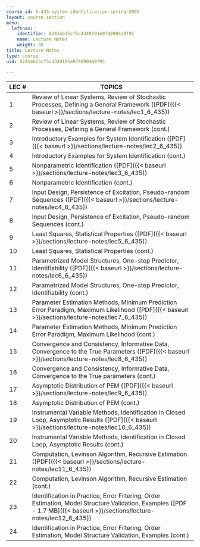 ```yaml
---
course_id: 6-435-system-identification-spring-2005
layout: course_section
menu:
  leftnav:
    identifier: 0241eb15cf5c4349191e9748904a9f95
    name: Lecture Notes
    weight: 30
title: Lecture Notes
type: course
uid: 0241eb15cf5c4349191e9748904a9f95

---
```


| LEC # | TOPICS |
| --- | --- |
| 1 | Review of Linear Systems, Review of Stochastic Processes, Defining a General Framework ([PDF]({{< baseurl >}}/sections/lecture-notes/lec1_6_435)) |
| 2 | Review of Linear Systems, Review of Stochastic Processes, Defining a General Framework (cont.) |
| 3 | Introductory Examples for System Identification ([PDF]({{< baseurl >}}/sections/lecture-notes/lec2_6_435)) |
| 4 | Introductory Examples for System Identification (cont.) |
| 5 | Nonparametric Identification ([PDF]({{< baseurl >}}/sections/lecture-notes/lec3_6_435)) |
| 6 | Nonparametric Identification (cont.) |
| 7 | Input Design, Persistence of Excitation, Pseudo-random Sequences ([PDF]({{< baseurl >}}/sections/lecture-notes/lec4_6_435)) |
| 8 | Input Design, Persistence of Excitation, Pseudo-random Sequences (cont.) |
| 9 | Least Squares, Statistical Properties ([PDF]({{< baseurl >}}/sections/lecture-notes/lec5_6_435)) |
| 10 | Least Squares, Statistical Properties (cont.) |
| 11 | Parametrized Model Structures, One-step Predictor, Identifiability ([PDF]({{< baseurl >}}/sections/lecture-notes/lec6_6_435)) |
| 12 | Parametrized Model Structures, One-step Predictor, Identifiability (cont.) |
| 13 | Parameter Estimation Methods, Minimum Prediction Error Paradigm, Maximum Likelihood ([PDF]({{< baseurl >}}/sections/lecture-notes/lec7_6_435)) |
| 14 | Parameter Estimation Methods, Minimum Prediction Error Paradigm, Maximum Likelihood (cont.) |
| 15 | Convergence and Consistency, Informative Data, Convergence to the True Parameters ([PDF]({{< baseurl >}}/sections/lecture-notes/lec8_6_435)) |
| 16 | Convergence and Consistency, Informative Data, Convergence to the True parameters (cont.) |
| 17 | Asymptotic Distribution of PEM ([PDF]({{< baseurl >}}/sections/lecture-notes/lec9_6_435)) |
| 18 | Asymptotic Distribution of PEM (cont.) |
| 19 | Instrumental Variable Methods, Identification in Closed Loop, Asymptotic Results ([PDF]({{< baseurl >}}/sections/lecture-notes/lec10_6_435)) |
| 20 | Instrumental Variable Methods, Identification in Closed Loop, Asymptotic Results (cont.) |
| 21 | Computation, Levinson Algorithm, Recursive Estimation ([PDF]({{< baseurl >}}/sections/lecture-notes/lec11_6_435)) |
| 22 | Computation, Levinson Algorithm, Recursive Estimation (cont.) |
| 23 | Identification in Practice, Error Filtering, Order Estimation, Model Structure Validation, Examples ([PDF - 1.7 MB]({{< baseurl >}}/sections/lecture-notes/lec12_6_435)) |
| 24 | Identification in Practice, Error Filtering, Order Estimation, Model Structure Validation, Examples (cont.)